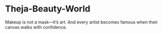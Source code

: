 # Theja-Beauty-World
Makeup is not a mask—it’s art. And every artist becomes famous when their canvas walks with confidence.
